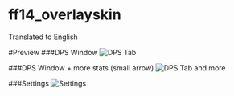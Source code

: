 # ff14_overlayskin
Translated to English

#Preview
###DPS Window
![DPS Tab](http://i.imgur.com/Nb6pyCO.jpgg)

###DPS Window + more stats (small arrow)
![DPS Tab and more](http://i.imgur.com/13CGArF.jpg)

###Settings
![Settings](http://i.imgur.com/T3GHD29.jpg)



